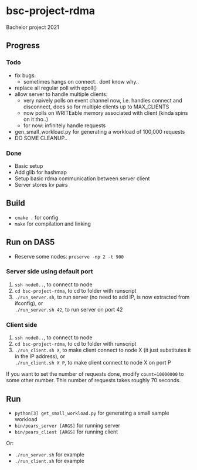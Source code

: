 # bsc-project-rdma
Bachelor project 2021


## Progress
### Todo
- fix bugs:
	- sometimes hangs on connect.. dont know why..
- replace all regular poll with epoll()
- allow server to handle multiple clients:
	- very naively polls on event channel now, i.e. handles connect and disconnect, does so for multiple clients up to MAX\_CLIENTS
	- now polls on WRITEable memory associated with client (kinda spins on it tho..)
	- for now: infinitely handle requests
- gen\_small\_workload.py for generating a workload of 100,000 requests
- DO SOME CLEANUP..

### Done
- Basic setup
- Add glib for hashmap
- Setup basic rdma communication between server client
- Server stores kv pairs

## Build
- `cmake .` for config
- `make` for compilation and linking

## Run on DAS5
- Reserve some nodes: `preserve -np 2 -t 900`

### Server side using default port
1. `ssh node0..`, to connect to node
2. `cd bsc-project-rdma`, to cd to folder with runscript
3. `./run_server.sh`, to run server (no need to add IP, is now extracted from ifconfig), or<br />
   `./run_server.sh 42`, to run server on port 42

### Client side
1. `ssh node0..`, to connect to node
2. `cd bsc-project-rdma`, to cd to folder with runscript
3. `./run_client.sh X`, to make client connect to node X (it just substitutes it in the IP address), or <br />
   `./run_client.sh X P`, to make client connect to node X on port P

If you want to set the number of requests done, modify `count=10000000` to some other number.
This number of requests takes roughly 70 seconds.

## Run
- `python[3] get_small_workload.py` for generating a small sample workload
- `bin/pears_server [ARGS]` for running server
- `bin/pears_client [ARGS]` for running client

Or:
- `./run_server.sh` for example
- `./run_client.sh` for example
